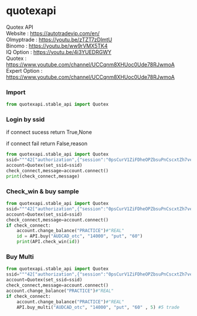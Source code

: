 # quotexapi
Quotex API  
Website    : https://autotradevip.com/en/  
Olmyptrade : https://youtu.be/zTZT7zDlmtU  
Binomo     : https://youtu.be/ww9rVMX5TK4  
IQ Option  : https://youtu.be/4i3YUEDRGWY  
Quotex     : https://www.youtube.com/channel/UCCqnm8XHUoc0Ude78RJwmoA  
Expert Option     : https://www.youtube.com/channel/UCCqnm8XHUoc0Ude78RJwmoA

### Import
```python
from quotexapi.stable_api import Quotex
```

### Login by ssid
if connect sucess return True,None  

if connect fail return False,reason  
```python
from quotexapi.stable_api import Quotex
ssid="""42["authorization",{"session":"0psCurV1ZiFDheOPZbsuPnCscxtZh7veewewqewqewq","isDemo":0}]"""
account=Quotex(set_ssid=ssid)
check_connect,message=account.connect()
print(check_connect,message)
```
### Check_win & buy sample

```python
from quotexapi.stable_api import Quotex
ssid="""42["authorization",{"session":"0psCurV1ZiFDheOPZbsuPnCscxtZh7veewewqewqewq","isDemo":0}]"""
account=Quotex(set_ssid=ssid)
check_connect,message=account.connect()
if check_connect:
    account.change_balance("PRACTICE")#"REAL"
    id = API.buy("AUDCAD_otc", "14000", "put", "60")
    print(API.check_win(id))
```

### Buy Multi

```python
from quotexapi.stable_api import Quotex
ssid="""42["authorization",{"session":"0psCurV1ZiFDheOPZbsuPnCscxtZh7veewewqewqewq","isDemo":0}]"""
account=Quotex(set_ssid=ssid)
check_connect,message=account.connect()
account.change_balance("PRACTICE")#"REAL"
if check_connect:
    account.change_balance("PRACTICE")#"REAL"
    API.buy_multi("AUDCAD_otc", "14000", "put", "60" , 5) #5 trade
```
